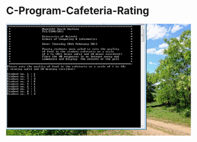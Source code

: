 # C-Program-Cafeteria-Rating


![C-Program-Cafeteria-Rating Photo](https://github.com/dwachira/C-Program-Cafeteria-Rating/blob/master/David%20Wachira%20-%20C%20Program%20-%20Cafeteria%20Rating%20-%20Screenshot.png?raw=true)
